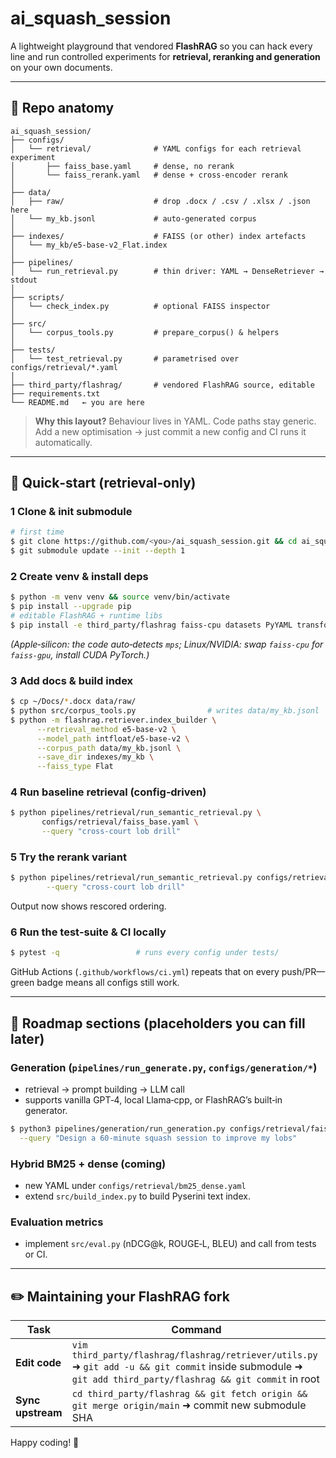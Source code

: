 # ai_squash_session

A lightweight playground that vendored **FlashRAG** so you can hack every line and run controlled experiments for **retrieval, reranking and generation** on your own documents.

---

## 📂 Repo anatomy

```text
ai_squash_session/
├── configs/
│   └── retrieval/              # YAML configs for each retrieval experiment
│       ├── faiss_base.yaml     # dense, no rerank
│       └── faiss_rerank.yaml   # dense + cross‑encoder rerank
│
├── data/
│   ├── raw/                    # drop .docx / .csv / .xlsx / .json here
│   └── my_kb.jsonl             # auto‑generated corpus
│
├── indexes/                    # FAISS (or other) index artefacts
│   └── my_kb/e5-base-v2_Flat.index
│
├── pipelines/
│   └── run_retrieval.py        # thin driver: YAML → DenseRetriever → stdout
│
├── scripts/
│   └── check_index.py          # optional FAISS inspector
│
├── src/
│   └── corpus_tools.py         # prepare_corpus() & helpers
│
├── tests/
│   └── test_retrieval.py       # parametrised over configs/retrieval/*.yaml
│
├── third_party/flashrag/       # vendored FlashRAG source, editable
├── requirements.txt
└── README.md   ← you are here
```

> **Why this layout?** Behaviour lives in YAML. Code paths stay generic. Add a new optimisation → just commit a new config and CI runs it automatically.

---

## 🚀 Quick‑start (retrieval‑only)

### 1 Clone & init submodule

```bash
# first time
$ git clone https://github.com/<you>/ai_squash_session.git && cd ai_squash_session
$ git submodule update --init --depth 1
```

### 2 Create venv & install deps

```bash
$ python -m venv venv && source venv/bin/activate
$ pip install --upgrade pip
# editable FlashRAG + runtime libs
$ pip install -e third_party/flashrag faiss-cpu datasets PyYAML transformers
```
*(Apple‑silicon: the code auto‑detects `mps`; Linux/NVIDIA: swap `faiss-cpu` for `faiss-gpu`, install CUDA PyTorch.)*

### 3 Add docs & build index

```bash
$ cp ~/Docs/*.docx data/raw/
$ python src/corpus_tools.py                # writes data/my_kb.jsonl
$ python -m flashrag.retriever.index_builder \
      --retrieval_method e5-base-v2 \
      --model_path intfloat/e5-base-v2 \
      --corpus_path data/my_kb.jsonl \
      --save_dir indexes/my_kb \
      --faiss_type Flat
```

### 4 Run baseline retrieval (config‑driven)

```bash
$ python pipelines/retrieval/run_semantic_retrieval.py \
       configs/retrieval/faiss_base.yaml \
       --query "cross-court lob drill"
```

### 5 Try the rerank variant

```bash
$ python pipelines/retrieval/run_semantic_retrieval.py configs/retrieval/faiss_rerank.yaml \
        --query "cross-court lob drill"
```

Output now shows rescored ordering.

### 6 Run the test‑suite & CI locally

```bash
$ pytest -q                 # runs every config under tests/
```

GitHub Actions (`.github/workflows/ci.yml`) repeats that on every push/PR—green badge means all configs still work.

---

## 🔮 Roadmap sections (placeholders you can fill later)

### Generation (`pipelines/run_generate.py`, `configs/generation/*`)
* retrieval → prompt building → LLM call
* supports vanilla GPT‑4, local Llama‑cpp, or FlashRAG’s built‑in generator.

```bash
$ python3 pipelines/generation/run_generation.py configs/retrieval/faiss_rerank.yaml \
  --query "Design a 60-minute squash session to improve my lobs"
```

### Hybrid BM25 + dense (coming)
* new YAML under `configs/retrieval/bm25_dense.yaml`
* extend `src/build_index.py` to build Pyserini text index.

### Evaluation metrics
* implement `src/eval.py` (nDCG@k, ROUGE‑L, BLEU) and call from tests or CI.

---

## ✏️ Maintaining your FlashRAG fork

| Task | Command |
|------|---------|
| **Edit code** | `vim third_party/flashrag/flashrag/retriever/utils.py` ➜ `git add -u && git commit` inside submodule ➜ `git add third_party/flashrag && git commit` in root |
| **Sync upstream** | `cd third_party/flashrag && git fetch origin && git merge origin/main` ➜ commit new submodule SHA |

Happy coding! 🚀
